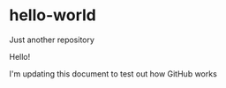 # hello-world
Just another repository

Hello!

I'm updating this document to test out how GitHub works
